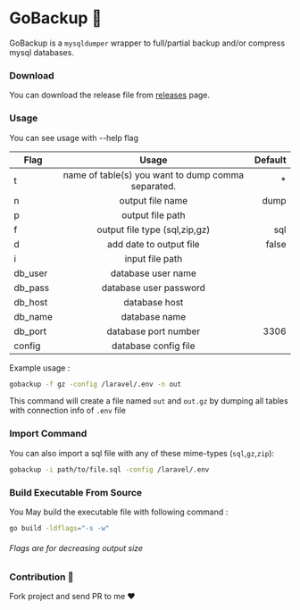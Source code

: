 # GoBackup :floppy_disk:

GoBackup is a `mysqldumper` wrapper to full/partial backup and/or compress mysql databases. 

### Download
You can download the release file from [releases](https://github.com/YasnaTeam/db-backup/releases) page.

### Usage
You can see usage with --help flag

| Flag        | Usage           | Default  |
| ------------- |:-------------:| -----:|
| t     | name of table(s) you want to dump comma separated. | * |
| n      | output file name      |   dump |
| p | output file path      |     |
| f     | output file type (sql,zip,gz) | sql |
| d     | add date to output file | false |
| i     | input file path |  |
| db_user      | database user name      |    |
| db_pass | database user password      |     |
| db_host     | database host |  |
| db_name      | database name      |    |
| db_port | database port number      |    3306 |
| config | database config file      |     |

Example usage : 
```bash
gobackup -f gz -config /laravel/.env -n out  
```
This command will create a file named `out` and `out.gz` by dumping all tables with connection info of `.env` file

### Import Command
You can also import a sql file with any of these mime-types (`sql`,`gz`,`zip`):
```bash
gobackup -i path/to/file.sql -config /laravel/.env
```

### Build Executable From Source
You May build the executable file with following command : 
```bash
go build -ldflags="-s -w"
```
###### Flags are for decreasing output size 

### Contribution :love_letter:

Fork project and send PR to me :heart:

